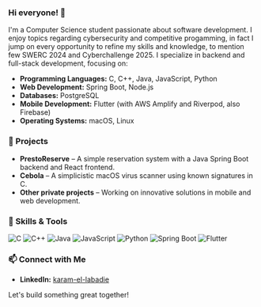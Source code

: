 ### Hi everyone! 👋

I'm a Computer Science student passionate about software development. I enjoy topics regarding cybersecurity and competitive progamming, in fact I jump on every opportunity to refine my skills and knowledge, to mention few SWERC 2024 and Cyberchallenge 2025. I specialize in backend and full-stack development, focusing on:

- **Programming Languages:** C, C++, Java, JavaScript, Python
- **Web Development:** Spring Boot, Node.js
- **Databases:** PostgreSQL
- **Mobile Development:** Flutter (with AWS Amplify and Riverpod, also Firebase)
- **Operating Systems:** macOS, Linux

### 🚀 Projects
- **PrestoReserve** – A simple reservation system with a Java Spring Boot backend and React frontend.
- **Cebola** – A simplicistic macOS virus scanner using known signatures in C.
- **Other private projects** – Working on innovative solutions in mobile and web development.

### 🔧 Skills & Tools
![C](https://img.shields.io/badge/-C-00599C?style=flat&logo=c&logoColor=white)
![C++](https://img.shields.io/badge/-C++-00599C?style=flat&logo=c%2B%2B&logoColor=white)
![Java](https://img.shields.io/badge/-Java-007396?style=flat&logo=java&logoColor=white)
![JavaScript](https://img.shields.io/badge/-JavaScript-F7DF1E?style=flat&logo=javascript&logoColor=black)
![Python](https://img.shields.io/badge/-Python-3776AB?style=flat&logo=python&logoColor=white)
![Spring Boot](https://img.shields.io/badge/-Spring%20Boot-6DB33F?style=flat&logo=spring&logoColor=white)
![Flutter](https://img.shields.io/badge/-Flutter-02569B?style=flat&logo=flutter&logoColor=white)

### 📫 Connect with Me
- **LinkedIn:** [karam-el-labadie]([https://www.linkedin.com/in/yourprofile](https://linkedin.com/in/karam-el-labadie))

Let's build something great together!
